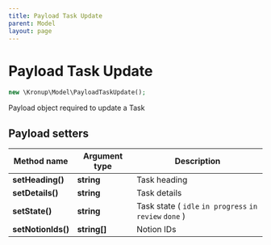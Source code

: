 ```yaml
---
title: Payload Task Update
parent: Model
layout: page
---
```


# Payload Task Update

```php
new \Kronup\Model\PayloadTaskUpdate();
```

Payload object required to update a Task

## Payload setters

Method name | Argument type | Description
------------ | ------------- | -------------
**setHeading()** | **string** | Task heading
**setDetails()** | **string** | Task details
**setState()** | **string** | Task state ( `idle` `in progress` `in review` `done` )
**setNotionIds()** | **string[]** | Notion IDs

